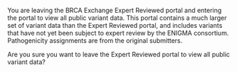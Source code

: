 You are leaving the BRCA Exchange Expert Reviewed portal and entering the portal to view all public variant data. This portal contains a much larger set of variant data than the Expert Reviewed portal, and includes variants that have not yet been subject to expert review by the ENIGMA consortium. Pathogenicity assignments are from the original submitters.

Are you sure you want to leave the Expert Reviewed portal to view all public variant data?
